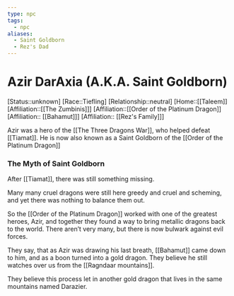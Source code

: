 ```yaml
---
type: npc
tags:
  - npc
aliases:
  - Saint Goldborn
  - Rez's Dad
---
```


# Azir DarAxia (A.K.A. Saint Goldborn)
[Status::unknown]
[Race::Tiefling]
[Relationship::neutral]
[Home::[[Taleem]]
[Affiliation::[[The Zumbinis]]]
[Affiliation::[[Order of the Platinum Dragon]]
[Affiliation:: [[Bahamut]]]
[Affiliation:: [[Rez's Family]]]

Azir was a hero of the [[The Three Dragons War]], who helped defeat [[Tiamat]]. He is now also known as a Saint Goldborn of the [[Order of the Platinum Dragon]]

### The Myth of Saint Goldborn
After [[Tiamat]], there was still something missing. 

Many many cruel dragons were still here greedy and cruel and scheming, and yet there was nothing to balance them out. 

So the [[Order of the Platinum Dragon]] worked with one of the greatest heroes, Azir, and together they found a way to bring metallic dragons back to the world. There aren’t very many, but there is now bulwark against evil forces. 

They say, that as Azir was drawing his last breath, [[Bahamut]] came down to him, and as a boon turned into a gold dragon. They believe he still watches over us from the [[Ragndaar mountains]]. 

They believe this process let in another gold dragon that lives in the same mountains named Darazier.